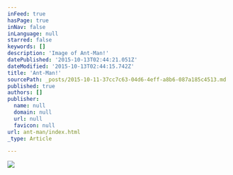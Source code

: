 ```yaml
---
inFeed: true
hasPage: true
inNav: false
inLanguage: null
starred: false
keywords: []
description: 'Image of Ant-Man!'
datePublished: '2015-10-13T02:44:21.051Z'
dateModified: '2015-10-13T02:44:15.742Z'
title: 'Ant-Man!'
sourcePath: _posts/2015-10-11-37cc7c63-04d6-4eff-a8b6-087a185c4513.md
published: true
authors: []
publisher:
  name: null
  domain: null
  url: null
  favicon: null
url: ant-man/index.html
_type: Article

---
```

![](https://the-grid-user-content.s3-us-west-2.amazonaws.com/9c5bab02-53da-48f4-8b84-5528b9959a45.gif)